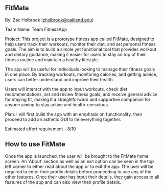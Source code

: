 ## FitMate

By: Zac Holbrook (zholbrook@oakland.edu)

Team Name: Team FitnessApp

Project: This project is a prototype fitness app called FitMate, designed to help users track their workouts, monitor their diet, and set personal fitness goals. The aim is to build a simple yet functional tool that provides workout and dietary guidance, making it easier for users to stay on top of their fitness routine and maintain a healthy lifestyle.

The app will be useful for individuals looking to manage their fitness goals in one place. By tracking workouts, monitoring calories, and getting advice, users can better understand and improve their health.

Users will interact with the app to input workouts, check diet recommendations, set and review fitness goals, and receive general advice for staying fit, making it a straightforward and supportive companion for anyone aiming to stay active and health-conscious.

Plan: I will first build the app with an emphasis on functionality, then proceed to add an asthetic GUI to tie everything together.

Estimated effort requirement - 8/10

## How to use FitMate

Once the app is launched, the user will be brought to the FitMate home screen. An 'About' section as well as an exit option can be seen in the top left corner to either read about the app or to exit the app. The user will be required to enter their profile details before proceeding to use any of the other features. Once their user has input their details, they gain access to all features of the app and can also view their profile details. 
